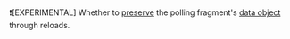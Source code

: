 ❗[EXPERIMENTAL] Whether to [preserve](https://unpoly.com/data#preserving) the polling fragment's [data object](https://unpoly.com/data) through reloads.
